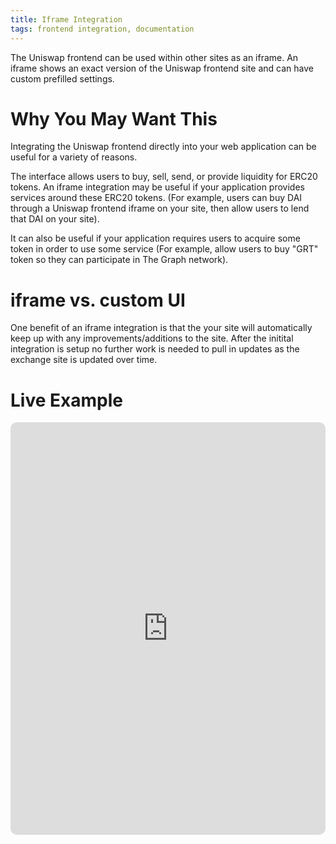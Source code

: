 ```yaml
---
title: Iframe Integration
tags: frontend integration, documentation
---
```


The Uniswap frontend can be used within other sites as an iframe. An iframe shows an exact version of the Uniswap frontend site and can have custom prefilled settings.

# Why You May Want This

Integrating the Uniswap frontend directly into your web application can be useful for a variety of reasons.

The interface allows users to buy, sell, send, or provide liquidity for ERC20 tokens. An iframe integration may be useful if your application provides services around these ERC20 tokens. \(For example, users can buy DAI through a Uniswap frontend iframe on your site, then allow users to lend that DAI on your site\).

It can also be useful if your application requires users to acquire some token in order to use some service \(For example, allow users to buy "GRT" token so they can participate in The Graph network\).

# iframe vs. custom UI

One benefit of an iframe integration is that the your site will automatically keep up with any improvements/additions to the site. After the initital integration is setup no further work is needed to pull in updates as the exchange site is updated over time.

# Live Example

<iframe src="https://app.uniswap.org/#/swap?exactField=input&exactAmount=10&inputCurrency=0x6b175474e89094c44da98b954eedeac495271d0f"  height="660px"   width="100%"
  style="
    border: 0;
    margin: 0 auto;
    margin-bottom: .5rem;
    display: block;
    border-radius: 10px;
    max-width: 960px;
    min-width: 300px;
  "/>

An example of an Iframe integration can be found on the FOAM site [https://map.foam.space/](https://map.foam.space/#/at/?lng=-74.0045300&lat=40.6771800&zoom=5.00)

To see the Iframe click the dropdown in the top right and click "get foam".

# Add To Your Site

To include a Uniswap site iframe within your site just add an iframe element within your website code and link to the Uniswap frontend.

Linking to a ETH &lt;-&gt; DAI swap page would look something like this. To link to a token of your choice replace the address after "outputCurrency" with the token address of the token you want to link to.

```text
<iframe
  src="https://app.uniswap.org/#/swap?outputCurrency=0x89d24a6b4ccb1b6faa2625fe562bdd9a23260359"
  height="660px"
  width="100%"
  style="
    border: 0;
    margin: 0 auto;
    display: block;
    border-radius: 10px;
    max-width: 600px;
    min-width: 300px;
  "
  id="myId"
/>
```

You can customize the selected page, selected custom tokens and more using URL query parameters. See <Link to='/docs/v2/interface-integration/custom-interface-linking'>Custom Linking</Link>.
